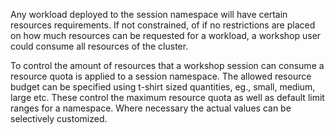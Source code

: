 Any workload deployed to the session namespace will have certain resources
requirements. If not constrained, of if no restrictions are placed on how much
resources can be requested for a workload, a workshop user could consume all
resources of the cluster.

To control the amount of resources that a workshop session can consume a
resource quota is applied to a session namespace. The allowed resource budget
can be specified using t-shirt sized quantities, eg., small, medium, large etc.
These control the maximum resource quota as well as default limit ranges for a
namespace. Where necessary the actual values can be selectively customized.
